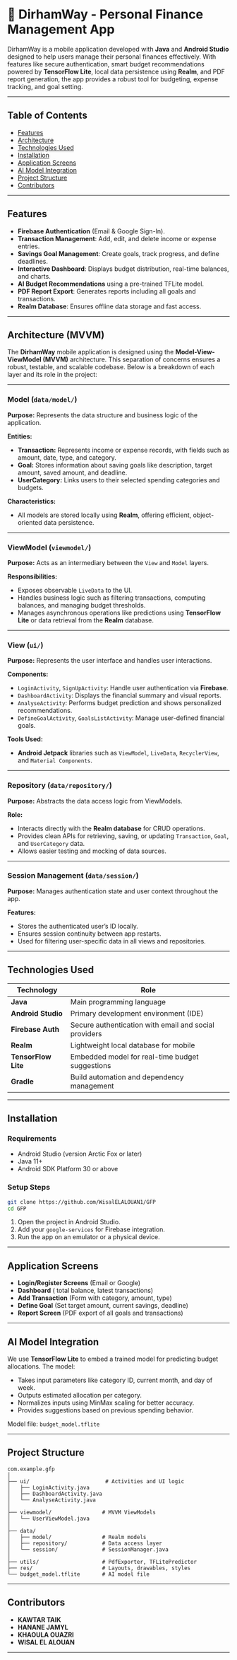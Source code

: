 # 📱 DirhamWay - Personal Finance Management App

DirhamWay is a mobile application developed with **Java** and **Android Studio** designed to help users manage their personal finances effectively. With features like secure authentication, smart budget recommendations powered by **TensorFlow Lite**, local data persistence using **Realm**, and PDF report generation, the app provides a robust tool for budgeting, expense tracking, and goal setting.

---

##  Table of Contents

* [Features](#features)
* [Architecture](#architecture)
* [Technologies Used](#technologies-used)
* [Installation](#installation)
* [Application Screens](#application-screens)
* [AI Model Integration](#ai-model-integration)
* [Project Structure](#project-structure)
* [Contributors](#contributors)


---

##  Features

*  **Firebase Authentication** (Email & Google Sign-In).
*  **Transaction Management**: Add, edit, and delete income or expense entries.
*  **Savings Goal Management**: Create goals, track progress, and define deadlines.
*  **Interactive Dashboard**: Displays budget distribution, real-time balances, and charts.
*  **AI Budget Recommendations** using a pre-trained TFLite model.
*  **PDF Report Export**: Generates reports including all goals and transactions.
*  **Realm Database**: Ensures offline data storage and fast access.

---

##  Architecture (MVVM)

The **DirhamWay** mobile application is designed using the **Model-View-ViewModel (MVVM)** architecture. This separation of concerns ensures a robust, testable, and scalable codebase. Below is a breakdown of each layer and its role in the project:

---

###  Model (`data/model/`)
**Purpose:** Represents the data structure and business logic of the application.

**Entities:**
- **Transaction:** Represents income or expense records, with fields such as amount, date, type, and category.
- **Goal:** Stores information about saving goals like description, target amount, saved amount, and deadline.
- **UserCategory:** Links users to their selected spending categories and budgets.

**Characteristics:**
- All models are stored locally using **Realm**, offering efficient, object-oriented data persistence.

---

###  ViewModel (`viewmodel/`)
**Purpose:** Acts as an intermediary between the `View` and `Model` layers.

**Responsibilities:**
- Exposes observable `LiveData` to the UI.
- Handles business logic such as filtering transactions, computing balances, and managing budget thresholds.
- Manages asynchronous operations like predictions using **TensorFlow Lite** or data retrieval from the **Realm** database.

---

###  View (`ui/`)
**Purpose:** Represents the user interface and handles user interactions.

**Components:**
- `LoginActivity`, `SignUpActivity`: Handle user authentication via **Firebase**.
- `DashboardActivity`: Displays the financial summary and visual reports.
- `AnalyseActivity`: Performs budget prediction and shows personalized recommendations.
- `DefineGoalActivity`, `GoalsListActivity`: Manage user-defined financial goals.

**Tools Used:**
- **Android Jetpack** libraries such as `ViewModel`, `LiveData`, `RecyclerView`, and `Material Components`.

---

###  Repository (`data/repository/`)
**Purpose:** Abstracts the data access logic from ViewModels.

**Role:**
- Interacts directly with the **Realm database** for CRUD operations.
- Provides clean APIs for retrieving, saving, or updating `Transaction`, `Goal`, and `UserCategory` data.
- Allows easier testing and mocking of data sources.

---

###  Session Management (`data/session/`)
**Purpose:** Manages authentication state and user context throughout the app.

**Features:**
- Stores the authenticated user’s ID locally.
- Ensures session continuity between app restarts.
- Used for filtering user-specific data in all views and repositories.

---

##  Technologies Used

| Technology          | Role                                                  |
| ------------------- | ----------------------------------------------------- |
| **Java**            | Main programming language                             |
| **Android Studio**  | Primary development environment (IDE)                 |
| **Firebase Auth**   | Secure authentication with email and social providers |
| **Realm**           | Lightweight local database for mobile                 |
| **TensorFlow Lite** | Embedded model for real-time budget suggestions       |
| **Gradle**          | Build automation and dependency management            |

---

##  Installation

### Requirements

* Android Studio (version Arctic Fox or later)
* Java 11+
* Android SDK Platform 30 or above

### Setup Steps

```bash
git clone https://github.com/WisalELALOUAN1/GFP
cd GFP
```

1. Open the project in Android Studio.
2. Add your `google-services` for Firebase integration.
3. Run the app on an emulator or a physical device.

---

##  Application Screens

* **Login/Register Screens** (Email or Google)
* **Dashboard** ( total balance, latest transactions)
* **Add Transaction** (Form with category, amount, type)
* **Define Goal** (Set target amount, current savings, deadline)
* **Report Screen** (PDF export of all goals and transactions)

---

##  AI Model Integration

We use **TensorFlow Lite** to embed a trained model for predicting budget allocations. The model:

* Takes input parameters like category ID, current month, and day of week.
* Outputs estimated allocation per category.
* Normalizes inputs using MinMax scaling for better accuracy.
* Provides suggestions based on previous spending behavior.

Model file: `budget_model.tflite`

---

##  Project Structure

```text
com.example.gfp
│
├── ui/                        # Activities and UI logic
│   ├── LoginActivity.java
│   ├── DashboardActivity.java
│   └── AnalyseActivity.java
│
├── viewmodel/                # MVVM ViewModels
│   └── UserViewModel.java
│
├── data/
│   ├── model/                # Realm models
│   ├── repository/           # Data access layer
│   └── session/              # SessionManager.java
│
├── utils/                    # PdfExporter, TFLitePredictor
├── res/                      # Layouts, drawables, styles
└── budget_model.tflite       # AI model file
```

---

##  Contributors

* **KAWTAR TAIK**
* **HANANE JAMYL**
* **KHAOULA OUAZRI**
* **WISAL EL ALOUAN**


---




